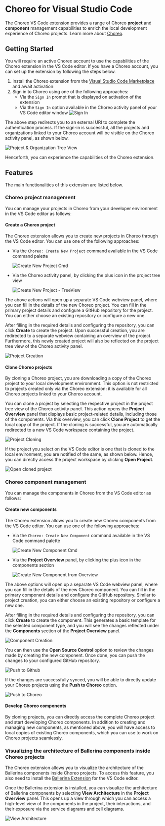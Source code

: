 # Choreo for Visual Studio Code

The Choreo VS Code extension provides a range of Choreo **project** and **component** management capabilities to enrich the local development experience of Choreo projects. Learn more about [Choreo](https://wso2.com/choreo/docs/).

## Getting Started

You will require an active Choreo account to use the capabilities of the Choreo extension in the VS Code editor. If you have a Choreo account, you can set up the extension by following the steps below.
1. Install the Choreo extension from the [Visual Studio Code Marketplace](https://marketplace.visualstudio.com/) and await activation
2. Sign in to Choreo using one of the following approaches:
    -   Via the `Sign In` prompt that is displayed on activation of the extension
    -   Via the `Sign In` option available in the Choreo activity panel of your VS Code editor window
        ![Sign In](docs/img/sign-in.png)

The above step redirects you to an external URI to complete the authentication process. If the sign-in is successful, all the projects and organizations linked to your Choreo account will be visible on the Choreo activity panel, as shown below.

![Project & Organization Tree View](docs/img/projects-and-orgs.png)

Henceforth, you can experience the capabilities of the Choreo extension.

## Features

The main functionalities of this extension are listed below.

### Choreo project management

You can manage your projects in Choreo from your developer environment in the VS Code editor as follows:

#### Create a Choreo project

The Choreo extension allows you to create new projects in Choreo through the VS Code editor. You can use one of the following approaches:

-   Via the `Choreo: Create New Project` command available in the VS Code command palette
    
    ![Create New Project Cmd](docs/img/create-project-cmd.gif)

-   Via the Choreo activity panel, by clicking the plus icon in the project tree view
    
    ![Create New Project - TreeView](docs/img/create-project-treeview.png)

The above actions will open up a separate VS Code webview panel, where you can fill in the details of the new Choreo project. You can fill in the primary project details and configure a GitHub repository for the project. You can either choose an existing repository or configure a new one.

After filling in the required details and configuring the repository, you can click **Create** to create the project. Upon successful creation, you are redirected to a separate webview containing an overview of the project. Furthermore, this newly created project will also be reflected on the project tree view of the Choreo activity panel.

![Project Creation](docs/img/project-creation.gif)

#### Clone Choreo projects

By cloning a Choreo project, you are downloading a copy of the Choreo project to your local development environment. This option is not restricted to projects created only via the Choreo extension: it is available for all Choreo projects linked to your Choreo account.

You can clone a project by selecting the respective project in the project tree view of the Choreo activity panel. This action opens the **Project Overview** panel that displays basic project-related details, including those of the components. Via this overview, you can click **Clone Project** to get the local copy of the project. If the cloning is successful, you are automatically redirected to a new VS Code workspace containing the project.

![Project Cloning](docs/img/cloning-project.gif)

If the project you select on the VS Code editor is one that is cloned to the local environment, you are notified of the same, as shown below. Hence, you can directly access the project workspace by clicking **Open Project**.

![Open cloned project](docs/img/open-project.gif)

### Choreo component management

You can manage the components in Choreo from the VS Code editor as follows:

#### Create new components

The Choreo extension allows you to create new Choreo components from the VS Code editor. You can use one of the following approaches:

-   Via the `Choreo: Create New Component` command available in the VS Code command palette
    
    ![Create New Component Cmd](docs/img/create-component-cmd.gif)

-   Via the **Project Overview** panel, by clicking the plus icon in the components section

    ![Create New Component from Overview](docs/img/create-component-from-overview.png)

The above options will open up a separate VS Code webview panel, where you can fill in the details of the new Choreo component. You can fill in the primary component details and configure the GitHub repository. Similar to project creation, you can either choose an existing repository or configure a new one.

After filling in the required details and configuring the repository, you can click **Create** to create the component. This generates a basic template for the selected component type, and you will see the changes reflected under the **Components** section of the **Project Overview** panel.

![Component Creation](docs/img/component-creation.gif)

You can then use the **Open Source Control** option to review the changes made by creating the new component. Once done, you can push the changes to your configured GitHub repository.

![Push to Github](docs/img/push-to-github.gif)

If the changes are successfully synced, you will be able to directly update your Choreo projects using the **Push to Choreo** option.

![Push to Choreo](docs/img/push-to-choreo.png)

#### Develop Choreo components

By cloning projects, you can directly access the complete Choreo project and start developing Choreo components. In addition to creating and managing new components, as mentioned above, you will have access to local copies of existing Choreo components, which you can use to work on Choreo projects seamlessly.

### Visualizing the architecture of Ballerina components inside Choreo projects

The Choreo extension allows you to visualize the architecture of the Ballerina components inside Choreo projects. To access this feature, you also need to install the [Ballerina Extension](https://marketplace.visualstudio.com/items?itemName=WSO2.ballerina) for the VS Code editor.

Once the Ballerina extension is installed, you can visualize the architecture of Ballerina components by selecting **View Architecture** in the **Project Overview** panel. This opens up a view through which you can access a high-level view of the components in the project, their interactions, and their exposure via the service diagrams and cell diagrams.

![View Architecture](docs/img/architecture-view.gif)